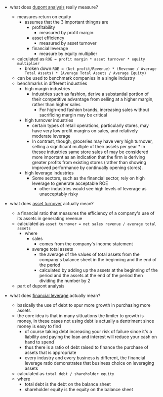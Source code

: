 * what does [dupont analysis](https://en.wikipedia.org/wiki/DuPont_analysis) really measure?
  * measures return on equity
    * assumes that the 3 important thingns are
      * profitability
        * measured by profit margin
      * asset efficiency
        * measured by asset turnover
      * financial leverage
        * measure by equity multiplier
  * calculated as `ROE = profit margin * asset turnover * equity multiplier`
    * broken down `ROE = (Net profit/Revenue) * (Revenue / Average Total Assets) * (Average Total Assets / Average Equity)`
  * can be used to benchmark companies in a single industry
  * benchmarks in different industries
    * high margin industries
      * industries such as fashion, derive a substantial portion of their competitive advantage from selling at a higher margin, rather than higher sales
        * For high-end fashion brands, increasing sales without sacrificing margin may be critical
    * high turnover industries
      * certain types of retail operations, particularly stores, may have very low profit margins on sales, and relatively moderate leverage
      * In contrast, though, groceries may have very high turnover, selling a significant multiple of their assets per year         * in thesee industries same store sales of may be considered more important as an indication that the firm is deriving greater profits from existing stores (rather than showing improved performance by continually opening stores).
    * high leverage industries
      * Some sectors, such as the financial sector, rely on high leverage to generate acceptable ROE
        * other industries would see high levels of leverage as unacceptably risky

* what does [asset turnover](https://en.wikipedia.org/wiki/Asset_turnover) actually mean?
  * a financial ratio that measures the efficiency of a company's use of its assets in generating revenue
  * calculated as `asset turnover = net sales revenue / average total assets` 
    * where
      * sales 
        * comes from the company's income statement
      * average total assets
        * the average of the values of total assets from the company's balance sheet in the beginning and the end of the period 
        * calculated by adding up the assets at the beginning of the period and the assets at the end of the period then dividing the number by 2
  * part of dupont analysis

* what does [financial leverage](https://en.wikipedia.org/wiki/Leverage_(finance)) actually mean?
  * basically the use of debt to spur more growth in purchasing more assets
  * the core idea is that in many sittuations the limiter to growth is money, in these cases not using debt is actually a dentriment since money is easy to find
    * of course taking debt increasing your risk of failure since it's a liability and paying the loan and interest will reduce your cash on hand to spend
    * thus there is a ratio of debt raised to finance the purchase of assets that is appropriate
    * every industry and every business is different, the financial leverage ratio demonstrates that business choice on leveraging assets
  * calculated as `total debt / shareholder equity`
  * where
    * total debt is the debt on the balance sheet
    * shareholder equity is the equity on the balance sheet
  

